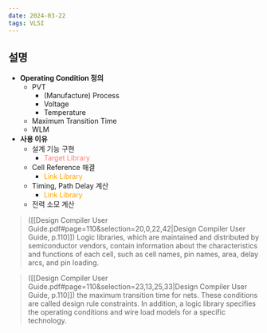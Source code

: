 ```yaml
---
date: 2024-03-22
tags: VLSI
---
```


## 설명

- **Operating Condition 정의**
	- PVT
		- (Manufacture) Process
		- Voltage
		- Temperature
	- Maximum Transition Time
	- WLM
- **사용 이유**
	- 설계 기능 구현
		- <span style="color: salmon">Target Library</span>
	- Cell Reference 해결
		- <span style="color: orange">Link Library</span>
	- Timing, Path Delay 계산
		- <span style="color: orange">Link Library</span>
	- 전력 소모 계산

> ([[Design Compiler User Guide.pdf#page=110&selection=20,0,22,42|Design Compiler User Guide, p.110]])
> Logic libraries, which are maintained and distributed by semiconductor vendors, contain information about the characteristics and functions of each cell, such as cell names, pin names, area, delay arcs, and pin loading. 

> ([[Design Compiler User Guide.pdf#page=110&selection=23,13,25,33|Design Compiler User Guide, p.110]])
> the maximum transition time for nets. These conditions are called design rule constraints. In addition, a logic library specifies the operating conditions and wire load models for a specific technology.